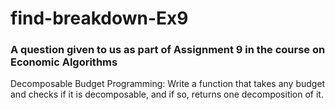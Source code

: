 # find-breakdown-Ex9

### A question given to us as part of Assignment 9 in the course on Economic Algorithms
Decomposable Budget Programming:
Write a function that takes any budget and checks if it is decomposable, and if so, returns one decomposition of it.
